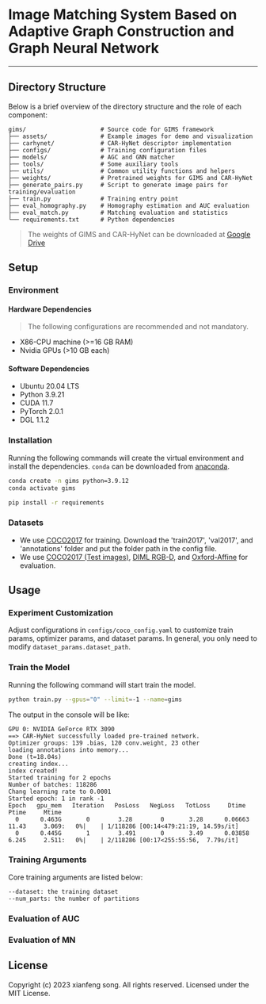 # Image Matching System Based on Adaptive Graph Construction and Graph Neural Network

---
    

## Directory Structure
Below is a brief overview of the directory structure and the role of each component:
```
gims/                     # Source code for GIMS framework
├── assets/               # Example images for demo and visualization
├── carhynet/             # CAR-HyNet descriptor implementation
├── configs/              # Training configuration files
├── models/               # AGC and GNN matcher
├── tools/                # Some auxiliary tools
├── utils/                # Common utility functions and helpers
├── weights/              # Pretrained weights for GIMS and CAR-HyNet
├── generate_pairs.py     # Script to generate image pairs for training/evaluation
├── train.py              # Training entry point
├── eval_homography.py    # Homography estimation and AUC evaluation
├── eval_match.py         # Matching evaluation and statistics
└── requirements.txt      # Python dependencies
```

> The weights of GIMS and CAR-HyNet can be downloaded at [Google Drive](https://kutt.it/gims)

## Setup
### Environment
#### Hardware Dependencies
> The following configurations are recommended and not mandatory.
- X86-CPU machine (>=16 GB RAM) 
- Nvidia GPUs (>10 GB each)

#### Software Dependencies
- Ubuntu 20.04 LTS
- Python 3.9.21
- CUDA 11.7
- PyTorch 2.0.1
- DGL 1.1.2

### Installation
Running the following commands will create the virtual environment and install the dependencies. `conda` can be downloaded from [anaconda](https://www.anaconda.com/download/success). 
```bash
conda create -n gims python=3.9.12
conda activate gims

pip install -r requirements
```

### Datasets
- We use [COCO2017](https://cocodataset.org/#download) for training. Download the 'train2017', 'val2017', and 'annotations' folder and put the folder path in the config file.
- We use [COCO2017 (Test images)](http://images.cocodataset.org/zips/test2017.zip), [DIML RGB-D](https://dimlrgbd.github.io/), and [Oxford-Affine](https://www.robots.ox.ac.uk/~vgg/research/affine/) for evaluation. 

## Usage
### Experiment Customization
Adjust configurations in `configs/coco_config.yaml` to customize  train params, optimizer params, and dataset params. In general, you only need to modify `dataset_params.dataset_path`.

### Train the Model
Running the following command will start train the model.
```bash
python train.py --gpus="0" --limit=-1 --name=gims
```
The output in the console will be like:
```
GPU 0: NVIDIA GeForce RTX 3090
==> CAR-HyNet successfully loaded pre-trained network.
Optimizer groups: 139 .bias, 120 conv.weight, 23 other
loading annotations into memory...
Done (t=18.04s)
creating index...
index created!
Started training for 2 epochs
Number of batches: 118286
Chang learning rate to 0.0001
Started epoch: 1 in rank -1
Epoch   gpu_mem   Iteration   PosLoss   NegLoss   TotLoss     Dtime     Ptime     Mtime
  0      0.463G       0        3.28        0       3.28      0.06663    11.43     3.069:   0%|    | 1/118286 [00:14<479:21:19, 14.59s/it]
  0      0.445G       1        3.491       0       3.49      0.03858    6.245     2.511:   0%|    | 2/118286 [00:17<255:55:56,  7.79s/it]
```

### Training Arguments
Core training arguments are listed below:
```
--dataset: the training dataset
--num_parts: the number of partitions
```

### Evaluation of AUC

### Evaluation of MN



## License
Copyright (c) 2023 xianfeng song. All rights reserved.
Licensed under the MIT License.
